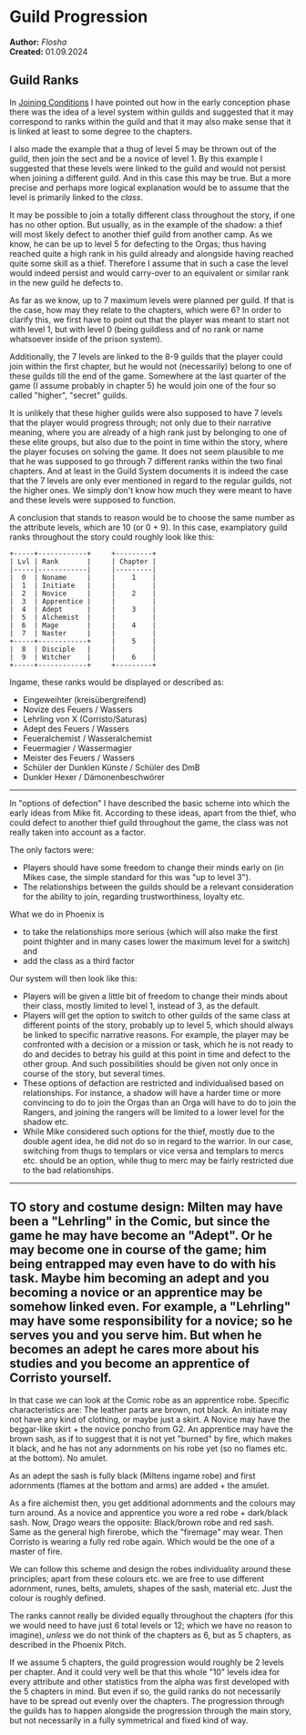 # Guild Progression

**Author:** *Flosha*  
**Created:** 01.09.2024


## Guild Ranks

In [Joining Conditions](/story/factions/guilds-joining-conditions) I have pointed out how in the early conception phase there was the idea of a level system within guilds and suggested that it may correspond to ranks within the guild and that it may also make sense that it is linked at least to some degree to the chapters. 

I also made the example that a thug of level 5 may be thrown out of the guild, then join the sect and be a novice of level 1. By this example I suggested that these levels were linked to the guild and would not persist when joining a different guild. And in this case this may be true. But a more precise and perhaps more logical explanation would be to assume that the level is primarily linked to the *class*. 

It may be possible to join a totally different class throughout the story, if one has no other option. But usually, as in the example of the shadow: a thief will most likely defect to another thief guild from another camp. As we know, he can be up to level 5 for defecting to the Orgas; thus having reached quite a high rank in his guild already and alongside having reached quite some skill as a thief. Therefore I assume that in such a case the level would indeed persist and would carry-over to an equivalent or similar rank in the new guild he defects to.

As far as we know, up to 7 maximum levels were planned per guild. If that is the case, how may they relate to the chapters, which were 6? In order to clarify this, we first have to point out that the player was meant to start not with level 1, but with level 0 (being guildless and of no rank or name whatsoever inside of the prison system).

Additionally, the 7 levels are linked to the 8-9 guilds that the player could join within the first chapter, but he would not (necessarily) belong to one of these guilds till the end of the game. Somewhere at the last quarter of the game (I assume probably in chapter 5) he would join one of the four so called "higher", "secret" guilds. 

It is unlikely that these higher guilds were also supposed to have 7 levels that the player would progress through; not only due to their narrative meaning, where you are already of a high rank just by belonging to one of these elite groups, but also due to the point in time within the story, where the player focuses on solving the game. It does not seem plausible to me that he was supposed to go through 7 different ranks within the two final chapters. And at least in the Guild System documents it is indeed the case that the 7 levels are only ever mentioned in regard to the regular guilds, not the higher ones. We simply don't know how much they were meant to have and these levels were supposed to function. 

A conclusion that stands to reason would be to choose the same number as the attribute levels, which are 10 (or 0 + 9). In this case, examplatory guild ranks throughout the story could roughly look like this:


```
+-----+------------+     +---------+
| Lvl | Rank       |     | Chapter |
|-----|------------|     |---------|
|  0  | Noname     |     |    1    |
|  1  | Initiate   |     |         |
|  2  | Novice     |     |    2    |
|  3  | Apprentice |     |         |
|  4  | Adept      |     |    3    |
|  5  | Alchemist  |     |         |
|  6  | Mage       |     |    4    |
|  7  | Naster     |     |         |
+-----+------------+     |    5    |
|  8  | Disciple   |     |         |
|  9  | Witcher    |     |    6    |
+-----+------------+     +---------+

```

Ingame, these ranks would be displayed or described as:

* Eingeweihter (kreisübergreifend)
* Novize des Feuers / Wassers
* Lehrling von X (Corristo/Saturas)
* Adept des Feuers / Wassers
* Feueralchemist / Wasseralchemist
* Feuermagier / Wassermagier
* Meister des Feuers / Wassers
* Schüler der Dunklen Künste / Schüler des DmB
* Dunkler Hexer / Dämonenbeschwörer

---

In "options of defection" I have described the basic scheme into which the early ideas from Mike fit. According to these ideas, apart from the thief, who could defect to another thief guild throughout the game, the class was not really taken into account as a factor.

The only factors were:
* Players should have some freedom to change their minds early on (in Mikes case, the simple standard for this was "up to level 3").
* The relationships between the guilds should be a relevant consideration for the ability to join, regarding trustworthiness, loyalty etc.

What we do in Phoenix is
* to take the relationships more serious (which will also make the first point thighter and in many cases lower the maximum level for a switch) and
* add the class as a third factor 

Our system will then look like this:

* Players will be given a little bit of freedom to change their minds about their class, mostly limited to level 1, instead of 3, as the default.
* Players will get the option to switch to other guilds of the same class at different points of the story, probably up to level 5, which should always be linked to specific narrative reasons. For example, the player may be confronted with a decision or a mission or task, which he is not ready to do and decides to betray his guild at this point in time and defect to the other group. And such possibilities should be given not only once in course of the story, but several times.
* These options of defaction are restricted and individualised based on relationships. For instance, a shadow will have a harder time or more convincing to do to join the Orgas than an Orga will have to do to join the Rangers, and joining the rangers will be limited to a lower level for the shadow etc.
* While Mike considered such options for the thief, mostly due to the double agent idea, he did not do so in regard to the warrior. In our case, switching from thugs to templars or vice versa and templars to mercs etc. should be an option, while thug to merc may be fairly restricted due to the bad relationships. 


---


TO story and costume design:
Milten may have been a "Lehrling" in the Comic,
but since the game he may have become an "Adept".
Or he may become one in course of the game;
him being entrapped may even have to do with his task.
Maybe him becoming an adept and you becoming a novice
or an apprentice may be somehow linked even. 
For example, a "Lehrling" may have some responsibility
for a novice; so he serves you and you serve him. 
But when he becomes an adept he cares more about his studies
and you become an apprentice of Corristo yourself.
---
In that case we can look at the Comic robe as an apprentice robe.
Specific characteristics are: The leather parts are brown, not black.
An initiate may not have any kind of clothing, or maybe just a skirt.
A Novice may have the beggar-like skirt + the novice poncho from G2.
An apprentice may have the brown sash, as if to suggest that it is
not yet "burned" by fire, which makes it black, and he has not any
adornments on his robe yet (so no flames etc. at the bottom). No amulet.

As an adept the sash is fully black (Miltens ingame robe) and first
adornments (flames at the bottom and arms) are added + the amulet. 

As a fire alchemist then, you get additional adornments and the
colours may turn around. 
As a novice and apprentice you wore a red robe + dark/black sash. 
Now, Drago wears the opposite: Black/brown robe and red sash. 
Same as the general high firerobe, which the "firemage" may wear.
Then Corristo is wearing a fully red robe again. 
Which would be the one of a master of fire. 

We can follow this scheme and design the robes individuality
around these principles; apart from these colours etc. we are
free to use different adornment, runes, belts, amulets, shapes
of the sash, material etc. Just the colour is roughly defined. 





The ranks cannot really be divided equally throughout the chapters (for this we would need to have just 6 total levels or 12; which we have no reason to imagine), *unless* we do not think of the chapters as 6, but as 5 chapters, as described in the Phoenix Pitch.

If we assume 5 chapters, the guild progression would roughly be 2 levels per chapter. And it could very well be that this whole "10" levels idea for every attribute and other statistics from the alpha was first developed with the 5 chapters in mind. But even if so, the guild ranks do not necessarily have to be spread out evenly over the chapters. The progression through the guilds has to happen alongside the progression through the main story, but not necessarily in a fully symmetrical and fixed kind of way. 
